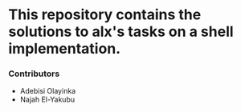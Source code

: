 # This repository contains the solutions to alx's tasks on a shell implementation.

### Contributors
* Adebisi Olayinka
* Najah El-Yakubu
